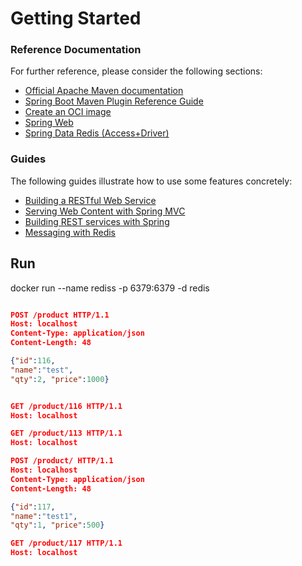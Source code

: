 # Getting Started

### Reference Documentation
For further reference, please consider the following sections:

* [Official Apache Maven documentation](https://maven.apache.org/guides/index.html)
* [Spring Boot Maven Plugin Reference Guide](https://docs.spring.io/spring-boot/docs/2.5.3/maven-plugin/reference/html/)
* [Create an OCI image](https://docs.spring.io/spring-boot/docs/2.5.3/maven-plugin/reference/html/#build-image)
* [Spring Web](https://docs.spring.io/spring-boot/docs/2.5.3/reference/htmlsingle/#boot-features-developing-web-applications)
* [Spring Data Redis (Access+Driver)](https://docs.spring.io/spring-boot/docs/2.5.3/reference/htmlsingle/#boot-features-redis)

### Guides
The following guides illustrate how to use some features concretely:

* [Building a RESTful Web Service](https://spring.io/guides/gs/rest-service/)
* [Serving Web Content with Spring MVC](https://spring.io/guides/gs/serving-web-content/)
* [Building REST services with Spring](https://spring.io/guides/tutorials/bookmarks/)
* [Messaging with Redis](https://spring.io/guides/gs/messaging-redis/)

## Run
 docker run --name rediss -p 6379:6379 -d redis

```json

POST /product HTTP/1.1
Host: localhost
Content-Type: application/json
Content-Length: 48

{"id":116,
"name":"test",
"qty":2, "price":1000}


GET /product/116 HTTP/1.1
Host: localhost

GET /product/113 HTTP/1.1
Host: localhost

POST /product/ HTTP/1.1
Host: localhost
Content-Type: application/json
Content-Length: 48

{"id":117,
"name":"test1",
"qty":1, "price":500}

GET /product/117 HTTP/1.1
Host: localhost

```
